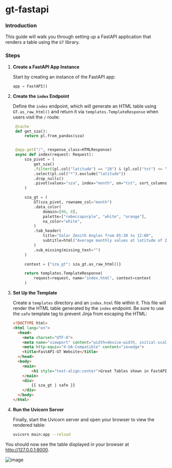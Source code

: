 # gt-fastapi

### Introduction

This guide will walk you through setting up a FastAPI application that renders a table using the `GT` library.

### Steps

1. **Create a FastAPI App Instance**

   Start by creating an instance of the FastAPI app:

   ```python
   app = FastAPI()
   ```

2. **Create the `index` Endpoint**

    Define the `index` endpoint, which will generate an HTML table using `GT.as_raw_html()` and return it via `templates.TemplateResponse` when users visit the `/` route:

   ```python
    @cache
    def get_sza():
        return pl.from_pandas(sza)


    @app.get("/", response_class=HTMLResponse)
    async def index(request: Request):
        sza_pivot = (
            get_sza()
            .filter((pl.col("latitude") == "20") & (pl.col("tst") <= "1200"))
            .select(pl.col("*").exclude("latitude"))
            .drop_nulls()
            .pivot(values="sza", index="month", on="tst", sort_columns=True)
        )

        sza_gt = (
            GT(sza_pivot, rowname_col="month")
            .data_color(
                domain=[90, 0],
                palette=["rebeccapurple", "white", "orange"],
                na_color="white",
            )
            .tab_header(
                title="Solar Zenith Angles from 05:30 to 12:00",
                subtitle=html("Average monthly values at latitude of 20&deg;N."),
            )
            .sub_missing(missing_text="")
        )

        context = {"sza_gt": sza_gt.as_raw_html()}

        return templates.TemplateResponse(
            request=request, name="index.html", context=context
        )
   ```

3. **Set Up the Template**

   Create a `templates` directory and an `index.html` file within it. This file will render the HTML table generated by the `index` endpoint. Be sure to use the `safe` template tag to prevent Jinja from escaping the HTML:

   ```html
   <!DOCTYPE html>
   <html lang="en">
     <head>
       <meta charset="UTF-8">
       <meta name="viewport" content="width=device-width, initial-scale=1.0">
       <meta http-equiv="X-UA-Compatible" content="ie=edge">
       <title>FastAPI-GT Website</title>
     </head>
     <body>
       <main>
           <h1 style="text-align:center">Great Tables shown in FastAPI</h1>  
       </main>
       <div>
           {{ sza_gt | safe }}
       </div>
     </body>
   </html>
   ```

4. **Run the Uvicorn Server**

   Finally, start the Uvicorn server and open your browser to view the rendered table:

   ```bash
   uvicorn main:app --reload
   ```
   
You should now see the table displayed in your browser at http://127.0.0.1:8000.

![image](https://github.com/user-attachments/assets/4b059028-ea15-4ee5-a41e-279bb2aad058)

   

